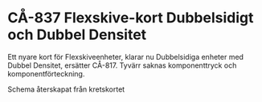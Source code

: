# CÅ-837 Flexskive-kort Dubbelsidigt och Dubbel Densitet
Ett nyare kort för Flexskiveenheter, klarar nu Dubbelsidiga enheter med Dubbel Densitet, ersätter CÅ-817.
Tyvärr saknas komponenttryck och komponentförteckning.  
  
 Schema återskapat från kretskortet
